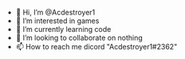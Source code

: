 - 👋 Hi, I’m @Acdestroyer1
- 👀 I’m interested in games
- 🌱 I’m currently learning code
- 💞️ I’m looking to collaborate on nothing
- 📫 How to reach me dicord "Acdestroyer1#2362"

<!---
Acdestroyer1/Acdestroyer1 is a ✨ special ✨ repository because its `README.md` (this file) appears on your GitHub profile.
You can click the Preview link to take a look at your changes.
--->
